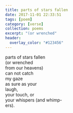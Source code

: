 ```yaml
---
title: parts of stars fallen 
date: 2017-11-01 22:33:51
tags: [poem]
category: [verse] 
collection: poems
excerpt: "(or wrenched"
header:
  overlay_color: "#123456"
---
```


parts of stars fallen<br />
(or wrenched<br />
from our heavens) <br />
can not catch <br />
my gaze<br />
as sure as your<br />
laugh, <br />
your touch, or<br />
your whispers (and whimp- <br />
ers).<br />
